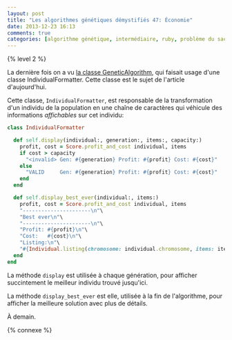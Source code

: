 ```yaml
---
layout: post
title: "Les algorithmes génétiques démystifiés 47: Économie"
date: 2013-12-23 16:13
comments: true
categories: [algorithme génétique, intermédiaire, ruby, problème du sac à dos, économie, investissement]
---
```


{% level 2 %}

La dernière fois on a vu [la classe GeneticAlgorithm](http://lkdjiin.github.io/blog/2013/12/19/les-algorithmes-genetiques-demystifies-46-economie-la-boucle-principale/), qui faisait usage
d'une classe IndividualFormatter. Cette classe est le sujet de l'article
d'aujourd'hui.

<!-- more -->

Cette classe, `IndividualFormatter`, est responsable de la transformation
d'un individu de la population en une chaîne de caractères qui véhicule
des informations *affichables* sur cet individu:

``` ruby
class IndividualFormatter

  def self.display(individual:, generation:, items:, capacity:)
    profit, cost = Score.profit_and_cost individual, items
    if cost > capacity
      "<invalid> Gen: #{generation} Profit: #{profit} Cost: #{cost}"
    else
      "VALID     Gen: #{generation} Profit: #{profit} Cost: #{cost}"
    end
  end

  def self.display_best_ever(individual:, items:)
    profit, cost = Score.profit_and_cost individual, items
    "----------------------\n"\
    "Best ever\n"\
    "----------------------\n"\
    "Profit: #{profit}\n"\
    "Cost:   #{cost}\n"\
    "Listing:\n"\
    "#{Individual.listing(chromosome: individual.chromosome, items: items)}"
  end
end
```

La méthode `display` est utilisée à chaque génération, pour afficher succintement
le meilleur individu trouvé jusqu'ici.

La méthode `display_best_ever` est elle, utilisée à la fin de l'algorithme,
pour afficher la meilleure solution avec plus de détails.

<script id='fb33k8u'>(function(i){var f,s=document.getElementById(i);f=document.createElement('iframe');f.src='//api.flattr.com/button/view/?uid=lkdjiin&url='+encodeURIComponent(document.URL);f.title='Flattr';f.height=62;f.width=55;f.style.borderWidth=0;s.parentNode.insertBefore(f,s);})('fb33k8u');</script>

À demain.

{% connexe %}
